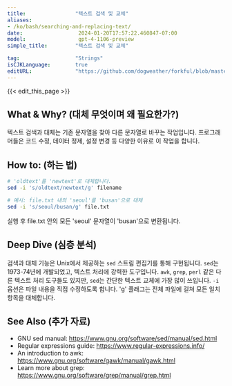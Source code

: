 ```yaml
---
title:                "텍스트 검색 및 교체"
aliases:
- /ko/bash/searching-and-replacing-text/
date:                  2024-01-20T17:57:22.460847-07:00
model:                 gpt-4-1106-preview
simple_title:         "텍스트 검색 및 교체"

tag:                  "Strings"
isCJKLanguage:        true
editURL:              "https://github.com/dogweather/forkful/blob/master/content/ko/bash/searching-and-replacing-text.md"
---
```


{{< edit_this_page >}}

## What & Why? (대체 무엇이며 왜 필요한가?)
텍스트 검색과 대체는 기존 문자열을 찾아 다른 문자열로 바꾸는 작업입니다. 프로그래머들은 코드 수정, 데이터 정제, 설정 변경 등 다양한 이유로 이 작업을 합니다.

## How to: (하는 법)
```Bash
# 'oldtext'를 'newtext'로 대체합니다.
sed -i 's/oldtext/newtext/g' filename

# 예시: file.txt 내의 'seoul'를 'busan'으로 대체
sed -i 's/seoul/busan/g' file.txt
```
실행 후 file.txt 안의 모든 'seoul' 문자열이 'busan'으로 변환됩니다.

## Deep Dive (심층 분석)
검색과 대체 기능은 Unix에서 제공하는 `sed` 스트림 편집기를 통해 구현됩니다. `sed`는 1973-74년에 개발되었고, 텍스트 처리에 강력한 도구입니다. `awk`, `grep`, `perl` 같은 다른 텍스트 처리 도구들도 있지만, `sed`는 간단한 텍스트 교체에 가장 많이 쓰입니다. `-i` 옵션은 파일 내용을 직접 수정하도록 합니다. 'g' 플래그는 전체 파일에 걸쳐 모든 일치 항목을 대체합니다.

## See Also (추가 자료)
- GNU sed manual: https://www.gnu.org/software/sed/manual/sed.html
- Regular expressions guide: https://www.regular-expressions.info/
- An introduction to awk: https://www.gnu.org/software/gawk/manual/gawk.html
- Learn more about grep: https://www.gnu.org/software/grep/manual/grep.html
